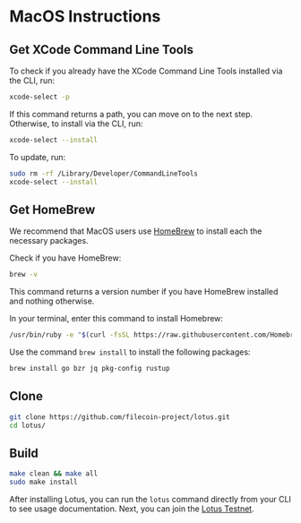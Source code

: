 # MacOS Instructions

## Get XCode Command Line Tools

To check if you already have the XCode Command Line Tools installed via the CLI,
run:

```sh
xcode-select -p
```

If this command returns a path, you can move on to the next step. Otherwise, to
install via the CLI, run:

```sh
xcode-select --install
```

To update, run:

```sh
sudo rm -rf /Library/Developer/CommandLineTools
xcode-select --install
```

## Get HomeBrew

We recommend that MacOS users use [HomeBrew](https://brew.sh) to install each
the necessary packages.

Check if you have HomeBrew:

```sh
brew -v
```

This command returns a version number if you have HomeBrew installed and nothing
otherwise.

In your terminal, enter this command to install Homebrew:

```sh
/usr/bin/ruby -e "$(curl -fsSL https://raw.githubusercontent.com/Homebrew/install/master/install)"
```

Use the command `brew install` to install the following packages:

```sh
brew install go bzr jq pkg-config rustup
```

## Clone

```sh
git clone https://github.com/filecoin-project/lotus.git
cd lotus/
```

## Build

```sh
make clean && make all
sudo make install
```

After installing Lotus, you can run the `lotus` command directly from your CLI
to see usage documentation. Next, you can join the
[Lotus Testnet](https://docs.lotu.sh/en+join-testnet).
